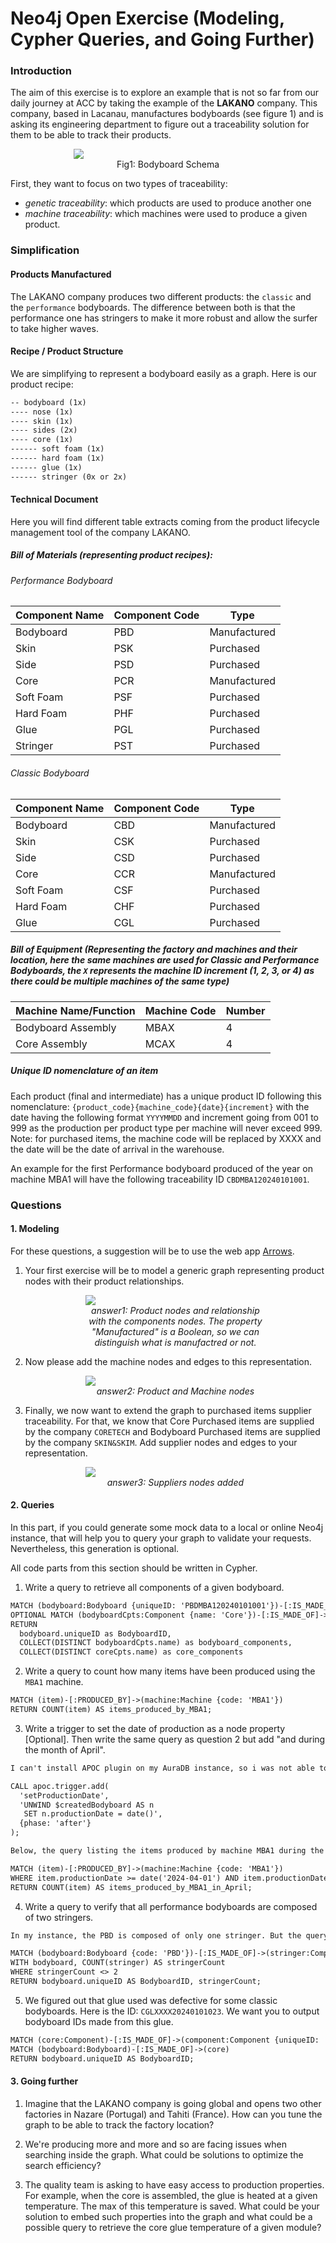 # Neo4j Open Exercise (Modeling, Cypher Queries, and Going Further)

### Introduction

The aim of this exercise is to explore an example that is not so far from our daily journey at ACC by taking the example of the **LAKANO** company. This company, based in Lacanau, manufactures bodyboards (see figure 1) and is asking its engineering department to figure out a traceability solution for them to be able to track their products.

<center>
    <div style="display:flex;flex-direction:column;padding:0 20%">
        <img src='bodyboard.png' />
        <span>Fig1: Bodyboard Schema </span>
    </div>
</center>

First, they want to focus on two types of traceability:

- _genetic traceability_: which products are used to produce another one
- _machine traceability_: which machines were used to produce a given product.

### Simplification

#### Products Manufactured

The LAKANO company produces two different products: the `classic` and the `performance` bodyboards. The difference between both is that the performance one has stringers to make it more robust and allow the surfer to take higher waves.

#### Recipe / Product Structure

We are simplifying to represent a bodyboard easily as a graph. Here is our product recipe:

```txt
-- bodyboard (1x)
---- nose (1x)
---- skin (1x)
---- sides (2x)
---- core (1x)
------ soft foam (1x)
------ hard foam (1x)
------ glue (1x)
------ stringer (0x or 2x)
```

#### Technical Document

Here you will find different table extracts coming from the product lifecycle management tool of the company LAKANO.

##### Bill of Materials (representing product recipes):

###### Performance Bodyboard

| Component Name | Component Code | Type         |
| -------------- | -------------- | ------------ |
| Bodyboard      | PBD            | Manufactured |
| Skin           | PSK            | Purchased    |
| Side           | PSD            | Purchased    |
| Core           | PCR            | Manufactured |
| Soft Foam      | PSF            | Purchased    |
| Hard Foam      | PHF            | Purchased    |
| Glue           | PGL            | Purchased    |
| Stringer       | PST            | Purchased    |

###### Classic Bodyboard

| Component Name | Component Code | Type         |
| -------------- | -------------- | ------------ |
| Bodyboard      | CBD            | Manufactured |
| Skin           | CSK            | Purchased    |
| Side           | CSD            | Purchased    |
| Core           | CCR            | Manufactured |
| Soft Foam      | CSF            | Purchased    |
| Hard Foam      | CHF            | Purchased    |
| Glue           | CGL            | Purchased    |

##### Bill of Equipment (Representing the factory and machines and their location, here the same machines are used for Classic and Performance Bodyboards, the `X` represents the machine ID increment (1, 2, 3, or 4) as there could be multiple machines of the same type)

| Machine Name/Function | Machine Code | Number |
| --------------------- | ------------ | ------ |
| Bodyboard Assembly    | MBAX         | 4      |
| Core Assembly         | MCAX         | 4      |

##### Unique ID nomenclature of an item

Each product (final and intermediate) has a unique product ID following this nomenclature: `{product_code}{machine_code}{date}{increment}` with the date having the following format `YYYYMMDD` and increment going from 001 to 999 as the production per product type per machine will never exceed 999. Note: for purchased items, the machine code will be replaced by XXXX and the date will be the date of arrival in the warehouse.

An example for the first Performance bodyboard produced of the year on machine MBA1 will have the following traceability ID `CBDMBA120240101001`.

### Questions

#### 1. Modeling

For these questions, a suggestion will be to use the web app [Arrows](https://arrows.app/).

1. Your first exercise will be to model a generic graph representing product nodes with their product relationships.
   
   <center>
        <div style="display:flex;flex-direction:column;padding:0 20%">
            <img src='LAKANO MODEL_1.png' />
            <span><i> answer1: Product nodes and relationship with the components nodes. The property "Manufactured" is a Boolean, so we can distinguish what is manufactred or not.</i></span>
        </div>
    </center>

2. Now please add the machine nodes and edges to this representation.

   <center>
        <div style="display:flex;flex-direction:column;padding:0 20%">
            <img src='LAKANO_MODEL_2.png' />
            <span><i>answer2: Product and Machine nodes</i></span>
        </div>
    </center>
    
3. Finally, we now want to extend the graph to purchased items supplier traceability. For that, we know that Core Purchased items are supplied by the company `CORETECH` and Bodyboard Purchased items are supplied by the company `SKIN&SKIM`. Add supplier nodes and edges to your representation.

   <center>
        <div style="display:flex;flex-direction:column;padding:0 20%">
            <img src='LAKANO_MODEL_3.png' />
            <span><i>answer3: Suppliers nodes added </i></span>
        </div>
    </center>

#### 2. Queries

In this part, if you could generate some mock data to a local or online Neo4j instance, that will help you to query your graph to validate your requests. Nevertheless, this generation is optional.

All code parts from this section should be written in Cypher.

1. Write a query to retrieve all components of a given bodyboard.

```txt
MATCH (bodyboard:Bodyboard {uniqueID: 'PBDMBA120240101001'})-[:IS_MADE_OF]->(bodyboardCpts:Component)
OPTIONAL MATCH (bodyboardCpts:Component {name: 'Core'})-[:IS_MADE_OF]->(coreCpts:Component)
RETURN 
  bodyboard.uniqueID as BodyboardID,
  COLLECT(DISTINCT bodyboardCpts.name) as bodyboard_components, 
  COLLECT(DISTINCT coreCpts.name) as core_components
```

2. Write a query to count how many items have been produced using the `MBA1` machine. 

```txt
MATCH (item)-[:PRODUCED_BY]->(machine:Machine {code: 'MBA1'})
RETURN COUNT(item) AS items_produced_by_MBA1;
```

3. Write a trigger to set the date of production as a node property [Optional]. Then write the same query as question 2 but add "and during the month of April".

```txt
I can't install APOC plugin on my AuraDB instance, so i was not able to create the trigger, but we could imagine something like that :

CALL apoc.trigger.add(
  'setProductionDate',
  'UNWIND $createdBodyboard AS n
   SET n.productionDate = date()',
  {phase: 'after'}
);

Below, the query listing the items produced by machine MBA1 during the month of April :

MATCH (item)-[:PRODUCED_BY]->(machine:Machine {code: 'MBA1'})
WHERE item.productionDate >= date('2024-04-01') AND item.productionDate < date('2024-05-01')
RETURN COUNT(item) AS items_produced_by_MBA1_in_April;
```
4. Write a query to verify that all performance bodyboards are composed of two stringers.

```txt
In my instance, the PBD is composed of only one stringer. But the query should be this:

MATCH (bodyboard:Bodyboard {code: 'PBD'})-[:IS_MADE_OF]->(stringer:Component {name: 'Stringer'})
WITH bodyboard, COUNT(stringer) AS stringerCount
WHERE stringerCount <> 2
RETURN bodyboard.uniqueID AS BodyboardID, stringerCount;
```
5. We figured out that glue used was defective for some classic bodyboards. Here is the ID: `CGLXXXX20240101023`. We want you to output bodyboard IDs made from this glue.

```txt
MATCH (core:Component)-[:IS_MADE_OF]->(component:Component {uniqueID: 'CGLXXXX20240101023'})
MATCH (bodyboard:Bodyboard)-[:IS_MADE_OF]->(core)
RETURN bodyboard.uniqueID AS BodyboardID;
```

#### 3. Going further

1. Imagine that the LAKANO company is going global and opens two other factories in Nazare (Portugal) and Tahiti (France). How can you tune the graph to be able to track the factory location?

2. We're producing more and more and so are facing issues when searching inside the graph. What could be solutions to optimize the search efficiency?

3. The quality team is asking to have easy access to production properties. For example, when the core is assembled, the glue is heated at a given temperature. The max of this temperature is saved. What could be your solution to embed such properties into the graph and what could be a possible query to retrieve the core glue temperature of a given module?
